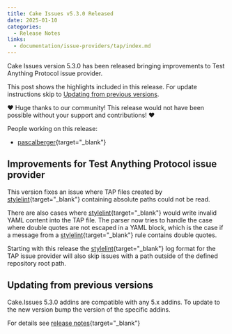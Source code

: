 ```yaml
---
title: Cake Issues v5.3.0 Released
date: 2025-01-10
categories:
  - Release Notes
links:
  - documentation/issue-providers/tap/index.md
---
```


Cake Issues version 5.3.0 has been released bringing improvements to Test Anything Protocol issue provider.

<!-- more -->

This post shows the highlights included in this release.
For update instructions skip to [Updating from previous versions](#updating-from-previous-versions).

❤ Huge thanks to our community! This release would not have been possible without your support and contributions! ❤

People working on this release:

* [pascalberger](https://github.com/pascalberger){target="_blank"}

## Improvements for Test Anything Protocol issue provider

This version fixes an issue where TAP files created by [stylelint]{target="_blank"} containing
absolute paths could not be read.

There are also cases where [stylelint]{target="_blank"} would write invalid YAML content into the TAP file.
The parser now tries to handle the case where double quotes are not escaped in a YAML block,
which is the case if a message from a [stylelint]{target="_blank"} rule contains double quotes.

Starting with this release the [stylelint]{target="_blank"} log format for the TAP issue provider
will also skip issues with a path outside of the defined repository root path.

## Updating from previous versions

Cake.Issues 5.3.0 addins are compatible with any 5.x addins.
To update to the new version bump the version of the specific addins.

For details see [release notes](https://github.com/cake-contrib/Cake.Issues/releases/tag/5.3.0){target="_blank"}

[stylelint]: https://stylelint.io/